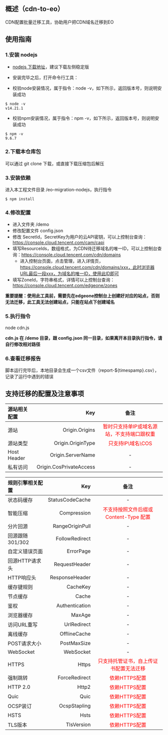 ## 概述（cdn-to-eo）
CDN配置批量迁移工具，协助用户把CDN域名迁移到EO

## 使用指南

### 1.安装 nodejs
- [nodejs 下载地址](https://nodejs.org/en)，建议下载左侧稳定版

- 安装完毕之后，打开命令行工具：

- 校验node安装情况，属于指令：node -v，如下所示，返回版本号，则说明安装成功

``` 
$ node -v
v14.21.1
```

- 校验npm安装情况，属于指令：npm -v，如下所示，返回版本号，则说明安装成功

``` 
$ npm -v
9.6.7
```
### 2.下载本仓库包
可以通过 git clone 下载，或直接下载压缩包后解压
### 3.安装依赖
进入本工程文件目录 /eo-migration-nodejs，执行指令
``` 
$ npm install
```
### 4.修改配置
- 进入文件夹 /demo
- 修改配置文件 config.json
- 修改 SecretId，SecretKey为用户的云API密钥，可以上控制台查询：https://console.cloud.tencent.com/cam/capi
- 填写ResourceIds，数组格式，为CDN待迁移域名的唯一ID，可以上控制台查询：https://console.cloud.tencent.com/cdn/domains
	- 进入控制台页面，点击管理，进入详情页，https://console.cloud.tencent.com/cdn/domains/xxx，此时浏览器URL最后一段xxx，为域名的唯一ID，使用此ID即可
- 填写ZoneId，字符串格式，详情可以上控制台查询：https://console.cloud.tencent.com/edgeone/zones

**重要提醒：使用此工具前，需要先在edgeone控制台上创建好对应的站点，否则无法迁移，此工具无法创建站点，只能在站点下创建域名**

### 5.执行指令
node cdn.js

**cdn.js 在 /demo 目录，跟 config.json 同一目录，如果离开本目录执行指令，请自行修改相对路径**

### 6.查看迁移报告
脚本运行完毕后，本地目录会生成一个csv文件（report-${timespamp}.csv），记录了运行中遇到的错误

## 支持迁移的配置及注意事项
| 源站相关配置 | Key | 备注 |
| :-----| ----: | :----: |
| 源站 | Origin.Origins | <font color=red>暂时只支持单IP或域名源站，不支持端口跟权重</font>  |
| 源站类型 | Origin.OriginType | <font color=red>只支持IP\域名\COS</font> |
| Host Header | Origin.ServerName | - |
| 私有访问 | Origin.CosPrivateAccess | - |


| 规则引擎相关配置 | Key | 备注 |
| :-----| ----: | :----: |
| 状态码缓存 | StatusCodeCache | - |
| 智能压缩 | Compression | <font color=red>不支持按照文件后缀或 Content-Type 配置</font> |
| 分片回源 | RangeOriginPull | - |
| 回源跟随301/302 | FollowRedirect | - |
| 自定义错误页面 | ErrorPage | - |
| 回源HTTP请求头 | RequestHeader | - |
| HTTP响应头 | ResponseHeader | - |
| 缓存键规则 | CacheKey | - |
| 节点缓存 | Cache | - |
| 鉴权 | Authentication | - |
| 浏览器缓存 | MaxAge | - |
| 访问URL重写 | UrlRedirect | - |
| 离线缓存 | OfflineCache | - |
| POST请求大小 | PostMaxSize | - |
| WebSocket | WebSocket | - |
| HTTPS | Https | <font color=red>只支持托管证书，自上传证书配置无法迁移</font> |
| 强制跳转 | ForceRedirect | <font color=red>依赖HTTPS配置</font> |
| HTTP 2.0 | Http2 | <font color=red>依赖HTTPS配置</font> |
| Quic | Quic | <font color=red>依赖HTTPS配置</font> |
| OCSP装订 | OcspStapling | <font color=red>依赖HTTPS配置</font> |
| HSTS | Hsts | <font color=red>依赖HTTPS配置</font> |
| TLS版本 | TlsVersion | <font color=red>依赖HTTPS配置</font> |


<!-- | 安全防护相关配置 | Key | 备注 |
| :-----| ----: | :----: |
| IP黑白名单 | IpFilter | <font color=red>EO 不支持按目录配置</font> |
| UA黑白名单 | UserAgentFilter | <font color=red>EO 不支持按目录配置</font> |
| 防盗链 | Referer | - | -->